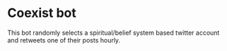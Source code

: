 # Coexist bot
This bot randomly selects a spiritual/belief system based twitter account and retweets one of their posts hourly.
